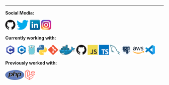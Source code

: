 
---

**Social Media:**

[![GitHub](icons/github.png)](https://github.com/ardi-nugraha)
[![Twitter](icons/twitter.png)](https://twitter.com/0xArdi_N)
[![LinkedIn](icons/linkedin.png)](https://www.linkedin.com/in/ardi-nugraha-5a6bb2175/)
[![Instagram](icons/instagram.png)](https://www.instagram.com/0xardi_n/)

**Currently working with:**

<a href="https://en.cppreference.com/w/" title="C"><img src="icons/c.png" /></a>
<a href="https://en.cppreference.com/w/" title="Cpp"><img src="icons/cpp.png" /></a>
<a href="https://golang.org/" title="Golang"><img src="icons/golang.png" /></a>
<a href="https://www.python.org/" title="Python"><img src="icons/python.png" /></a>
<a href="https://git-scm.com/" title="Git"><img src="icons/git.png" /></a>
<a href="https://www.docker.com/" title="Docker"><img src="icons/docker.png" /></a>
<a href="https://github.com/" title="GitHub"><img src="icons/github.png" /></a>
<a href="https://en.wikipedia.org/wiki/JavaScript" title="JavaScript"><img src="icons/javascript.png" /></a>
<a href="https://www.typescriptlang.org/" title="TypeScript"><img src="icons/typescript.png" /></a>
<a href="https://www.mysql.com/" title="MySQL"><img src="icons/mysql.png" /></a>
<a href="https://www.postgresql.org/" title="PostgreSQL"><img src="icons/postgre.png" /></a>
<a href="https://aws.amazon.com/" title="AWS"><img src="icons/aws.png" /></a>
<a href="https://code.visualstudio.com/" title="Visual Studio Code"><img src="icons/vscode.png" /></a>

**Previously worked with:**

<a href="https://www.php.net/" title="PHP"><img src="icons/php.png" /></a>
<a href="https://laravel.com/" title="Laravel"><img src="icons/laravel.png" /></a>

